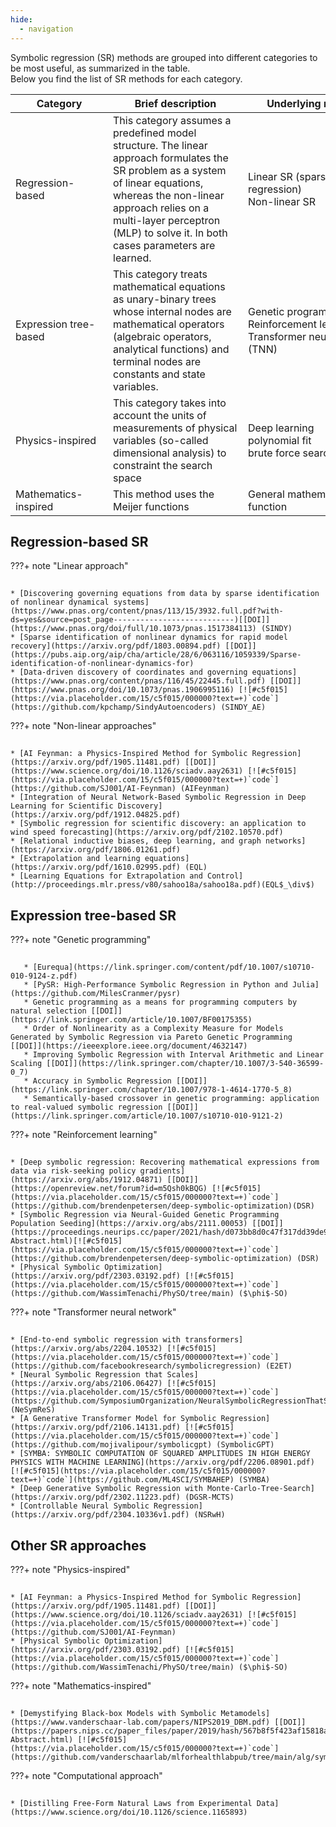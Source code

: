 ```yaml
---
hide:
  - navigation
---
```


Symbolic regression (SR) methods are grouped into different categories to be most useful, as summarized in the table.<br>
Below you find the list of SR methods for each category.
<!--**Regression-based** SR methods assume a predefined model structure. In this category, the linear approach formulates the SR problem as a system of linear equations, whereas the non-linear approach relies on multi-layer perceptron (MLP) to solve it. In both cases, the models' parameters are learned.<be>-->
<!-- ´**Expression tree-based** SR methods treat mathematical equations as unary-binary trees whose internal nodes are mathematical operators (algebraic operators $\{+, -, \times, \div\}$,  analytical functions $\{\cos,\sin,\tan,\exp,\log,\mathrm{sqrt},\mathrm{etc}\}$) and terminal nodes are constants and state variables. This category comprises GP-based SR, RL-based SR, and TNN-based SR.<br>-->
<!--  **Other SR approaches** category includes methods inspired by other disciplines, such as physics and mathematics, to solve the SR problem.-->

<!-- | Category | Description | Methods | learned model |-->
| <div style="width:140px">Category</div> | <div style="width:200px">Brief description</div> | <div style="width:220px">Underlying methods</div> | <div style="width:180px">learned model</div> |
| ---- | ------- | --- | --- |
| Regression-based | This category assumes a predefined model structure. The linear approach formulates the SR problem as a system of linear equations, whereas the non-linear approach relies on a multi-layer perceptron (MLP) to solve it. In both cases parameters are learned. | Linear SR (sparse regression) <br> Non-linear SR | System of linear equations <br> Multi-Layer Perceptron (MLP) |
| Expression tree-based | This category treats mathematical equations as unary-binary trees whose internal nodes are mathematical operators (algebraic operators, analytical functions) and terminal nodes are constants and state variables. | Genetic programming (GP) <br> Reinforcement learning (RL) <br> Transformer neural network (TNN) | Tree structure <br> Policy <br> Seq2seq models |
| Physics-inspired | This category takes into account the units of measurements of physical variables (so-called dimensional analysis) to constraint the search space | Deep learning <br> polynomial fit <br> brute force search | Neural network parameters <br> polynomial coefficients |
| Mathematics-inspired| This method uses the Meijer functions | General mathematical function | parameters of the Meijer functions |

## Regression-based SR
  
???+ note "Linear approach"
    <div class="meta_for_parser tablespecs"
    style="font-size: 1pt;visibility:hidden" markdown>
    ###  Linear approach
    </div>
    
    * [Discovering governing equations from data by sparse identification of nonlinear dynamical systems](https://www.pnas.org/content/pnas/113/15/3932.full.pdf?with-ds=yes&source=post_page---------------------------)[[DOI]](https://www.pnas.org/doi/full/10.1073/pnas.1517384113) (SINDY)
    * [Sparse identification of nonlinear dynamics for rapid model recovery](https://arxiv.org/pdf/1803.00894.pdf) [[DOI]](https://pubs.aip.org/aip/cha/article/28/6/063116/1059339/Sparse-identification-of-nonlinear-dynamics-for)
    * [Data-driven discovery of coordinates and governing equations](https://www.pnas.org/content/pnas/116/45/22445.full.pdf) [[DOI]](https://www.pnas.org/doi/10.1073/pnas.1906995116) [![#c5f015](https://via.placeholder.com/15/c5f015/000000?text=+)`code`](https://github.com/kpchamp/SindyAutoencoders) (SINDY_AE)
    
???+ note "Non-linear approaches"
    <div class="meta_for_parser tablespecs"
    style="font-size: 1pt;visibility:hidden" markdown>
    ###  Non-linear approach
    </div>
    
    * [AI Feynman: a Physics-Inspired Method for Symbolic Regression](https://arxiv.org/pdf/1905.11481.pdf) [[DOI]](https://www.science.org/doi/10.1126/sciadv.aay2631) [![#c5f015](https://via.placeholder.com/15/c5f015/000000?text=+)`code`](https://github.com/SJ001/AI-Feynman) (AIFeynman)
    * [Integration of Neural Network-Based Symbolic Regression in Deep Learning for Scientific Discovery](https://arxiv.org/pdf/1912.04825.pdf)
    * [Symbolic regression for scientific discovery: an application to wind speed forecasting](https://arxiv.org/pdf/2102.10570.pdf)
    * [Relational inductive biases, deep learning, and graph networks](https://arxiv.org/pdf/1806.01261.pdf)
    * [Extrapolation and learning equations](https://arxiv.org/pdf/1610.02995.pdf) (EQL)
    * [Learning Equations for Extrapolation and Control](http://proceedings.mlr.press/v80/sahoo18a/sahoo18a.pdf)(EQL$_\div$)

## Expression tree-based SR

???+ note "Genetic programming"
    <div class="meta_for_parser tablespecs"
    style="font-size: 1pt;visibility:hidden" markdown>
    ###  Genetic programming
    </div>

       * [Eurequa](https://link.springer.com/content/pdf/10.1007/s10710-010-9124-z.pdf)
       * [PySR: High-Performance Symbolic Regression in Python and Julia](https://github.com/MilesCranmer/pysr)
       * Genetic programming as a means for programming computers by natural selection [[DOI]](https://link.springer.com/article/10.1007/BF00175355)
       * Order of Nonlinearity as a Complexity Measure for Models Generated by Symbolic Regression via Pareto Genetic Programming [[DOI]](https://ieeexplore.ieee.org/document/4632147)
       * Improving Symbolic Regression with Interval Arithmetic and Linear Scaling [[DOI]](https://link.springer.com/chapter/10.1007/3-540-36599-0_7)
       * Accuracy in Symbolic Regression [[DOI]](https://link.springer.com/chapter/10.1007/978-1-4614-1770-5_8)
       * Semantically-based crossover in genetic programming: application to real-valued symbolic regression [[DOI]](https://link.springer.com/article/10.1007/s10710-010-9121-2)

???+ note "Reinforcement learning"
    <div class="meta_for_parser tablespecs"
    style="font-size: 1pt;visibility:hidden" markdown>
    ###  Reinforcement learning
    </div>

    * [Deep symbolic regression: Recovering mathematical expressions from data via risk-seeking policy gradients](https://arxiv.org/abs/1912.04871) [[DOI]](https://openreview.net/forum?id=m5Qsh0kBQG) [![#c5f015](https://via.placeholder.com/15/c5f015/000000?text=+)`code`](https://github.com/brendenpetersen/deep-symbolic-optimization)(DSR)
    * [Symbolic Regression via Neural-Guided Genetic Programming Population Seeding](https://arxiv.org/abs/2111.00053) [[DOI]](https://proceedings.neurips.cc/paper/2021/hash/d073bb8d0c47f317dd39de9c9f004e9d-Abstract.html)[![#c5f015](https://via.placeholder.com/15/c5f015/000000?text=+)`code`](https://github.com/brendenpetersen/deep-symbolic-optimization) (DSR)
    * [Physical Symbolic Optimization](https://arxiv.org/pdf/2303.03192.pdf) [![#c5f015](https://via.placeholder.com/15/c5f015/000000?text=+)`code`](https://github.com/WassimTenachi/PhySO/tree/main) ($\phi$-SO)
    
???+ note "Transformer neural network"
    <div class="meta_for_parser tablespecs"
    style="font-size: 1pt;visibility:hidden" markdown>
    ###  Transformer neural network
    </div>

    * [End-to-end symbolic regression with transformers](https://arxiv.org/abs/2204.10532) [![#c5f015](https://via.placeholder.com/15/c5f015/000000?text=+)`code`](https://github.com/facebookresearch/symbolicregression) (E2ET)
    * [Neural Symbolic Regression that Scales](https://arxiv.org/abs/2106.06427) [![#c5f015](https://via.placeholder.com/15/c5f015/000000?text=+)`code`](https://github.com/SymposiumOrganization/NeuralSymbolicRegressionThatScales) (NeSymReS)
    * [A Generative Transformer Model for Symbolic Regression](https://arxiv.org/pdf/2106.14131.pdf) [![#c5f015](https://via.placeholder.com/15/c5f015/000000?text=+)`code`](https://github.com/mojivalipour/symbolicgpt) (SymbolicGPT)
    * [SYMBA: SYMBOLIC COMPUTATION OF SQUARED AMPLITUDES IN HIGH ENERGY PHYSICS WITH MACHINE LEARNING](https://arxiv.org/pdf/2206.08901.pdf) [![#c5f015](https://via.placeholder.com/15/c5f015/000000?text=+)`code`](https://github.com/ML4SCI/SYMBAHEP) (SYMBA)
    * [Deep Generative Symbolic Regression with Monte-Carlo-Tree-Search](https://arxiv.org/pdf/2302.11223.pdf) (DGSR-MCTS)
    * [Controllable Neural Symbolic Regression](https://arxiv.org/pdf/2304.10336v1.pdf) (NSRwH)

## Other SR approaches

???+ note "Physics-inspired"
    <div class="meta_for_parser tablespecs"
    style="font-size: 1pt;visibility:hidden" markdown>
    ###  Physics-inspired
    </div>

    * [AI Feynman: a Physics-Inspired Method for Symbolic Regression](https://arxiv.org/pdf/1905.11481.pdf) [[DOI]](https://www.science.org/doi/10.1126/sciadv.aay2631) [![#c5f015](https://via.placeholder.com/15/c5f015/000000?text=+)`code`](https://github.com/SJ001/AI-Feynman)
    * [Physical Symbolic Optimization](https://arxiv.org/pdf/2303.03192.pdf) [![#c5f015](https://via.placeholder.com/15/c5f015/000000?text=+)`code`](https://github.com/WassimTenachi/PhySO/tree/main) ($\phi$-SO)

???+ note "Mathematics-inspired"
    <div class="meta_for_parser tablespecs"
    style="font-size: 1pt;visibility:hidden" markdown>
    ###  Mathematics-inspired
    </div>

    * [Demystifying Black-box Models with Symbolic Metamodels](https://www.vanderschaar-lab.com/papers/NIPS2019_DBM.pdf) [[DOI]](https://papers.nips.cc/paper_files/paper/2019/hash/567b8f5f423af15818a068235807edc0-Abstract.html) [![#c5f015](https://via.placeholder.com/15/c5f015/000000?text=+)`code`](https://github.com/vanderschaarlab/mlforhealthlabpub/tree/main/alg/symbolic_metamodeling)

???+ note "Computational approach"
    <div class="meta_for_parser tablespecs"
    style="font-size: 1pt;visibility:hidden" markdown>
    ###  Computational approach
    </div>

    * [Distilling Free-Form Natural Laws from Experimental Data](https://www.science.org/doi/10.1126/science.1165893)
